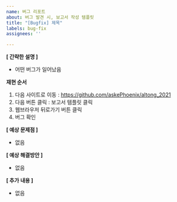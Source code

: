 ```yaml
---
name: 버그 리포트
about: 버그 발견 시, 보고서 작성 템플릿
title: "[Bugfix] 제목"
labels: bug-fix
assignees: ''

---
```


**[ 간략한 설명 ]**
 - 어떤 버그가 일어났음

**재현 순서**
1. 다음 사이트로 이동 : https://github.com/askePhoenix/altong_2021
2. 다음 버튼 클릭 : 보고서 템플릿 클릭
3. 웹브라우저 뒤로가기 버튼 클릭
4. 버그 확인

**[ 예상 문제점 ]**
 - 없음

**[ 예상 해결방안 ]**
 - 없음

**[ 추가 내용 ]**
 - 없음
